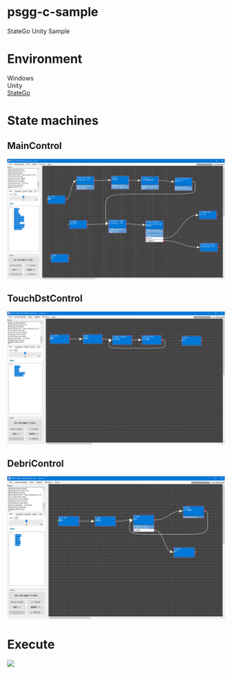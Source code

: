 # psgg-c-sample
StateGo Unity Sample

# Environment

Windows  
Unity  
[StateGo](https://statego.programanic.com/index-e.html)

# State machines

## MainControl

![](https://raw.githubusercontent.com/NNNIC/EscapeFromMars/master/wiki/MainControl.png)

## TouchDstControl

![](https://raw.githubusercontent.com/NNNIC/EscapeFromMars/master/wiki/TouchDstControl.PNG)

## DebriControl

![](https://raw.githubusercontent.com/NNNIC/EscapeFromMars/master/wiki/DebriControl.png)

# Execute

![](https://raw.githubusercontent.com/NNNIC/EscapeFromMars/master/wiki/mars.gif)

